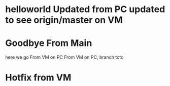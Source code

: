 helloworld
Updated from PC
updated to see origin/master on VM
=======
Goodbye
From Main
=======
here we go
From VM on PC
From VM on PC, branch toto

Hotfix from VM
==========
